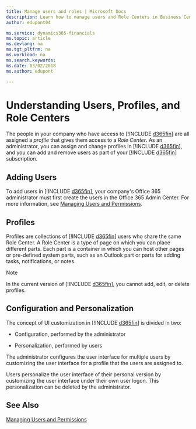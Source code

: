 ```yaml
---
title: Manage users and roles | Microsoft Docs
description: Learn how to manage users and Role Centers in Business Central.
author: edupont04

ms.service: dynamics365-financials
ms.topic: article
ms.devlang: na
ms.tgt_pltfrm: na
ms.workload: na
ms.search.keywords:
ms.date: 03/02/2018
ms.author: edupont

---
```

# Understanding Users, Profiles, and Role Centers
The people in your company who have access to [!INCLUDE [d365fin](includes/d365fin_md.md)] are all assigned a *profile* that gives them access to a *Role Center*. As an administrator, you can assign and change profiles in [!INCLUDE [d365fin](includes/d365fin_md.md)], and you can add and remove users as part of your [!INCLUDE [d365fin](includes/d365fin_md.md)] subscription.  

## Adding Users
To add users in [!INCLUDE [d365fin](includes/d365fin_md.md)], your company's Office 365 administrator must first create the users in the Office 365 Admin Center. For more information, see [Managing Users and Permissions](ui-how-users-permissions.md).  

## Profiles
Profiles are collections of [!INCLUDE [d365fin](includes/d365fin_md.md)] users who share the same Role Center. A Role Center is a type of page on which you can place different parts. Each part is a container in which you can host other pages or pre-defined system parts, such as an Outlook part or parts for adding tasks, notifications, or notes.  

> [!NOTE]
>  In the current version of [!INCLUDE [d365fin](includes/d365fin_md.md)], you cannot add, edit, or delete profiles.  

## Configuration and Personalization
The concept of UI customization in [!INCLUDE [d365fin](includes/d365fin_md.md)] is divided in two:  

-   Configuration, performed by the administrator  

-   Personalization, performed by users  

The administrator configures the user interface for multiple users by customizing the user interface for a profile that the users are assigned to.  

Users personalize the user interface of their personal version by customizing the user interface under their own user logon. This personalization can be deleted by the administrator.  

## See Also  
[Managing Users and Permissions](ui-how-users-permissions.md)  
<!-- [Customize the User Interface](../customize-the-user-interface.md)   
 [Security Overview](../Security%20Overview.md)-->
